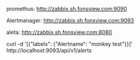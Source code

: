 
promethus:
http://zabbix.sh.fonsview.com:9090

Alertmanager:
http://zabbix.sh.fonsview.com:9093


aleta:
http://zabbix.sh.fonsview.com:8080



curl -d '[{"labels": {"Alertname": "monkey test"}}]' http://localhost:9093/api/v1/alerts